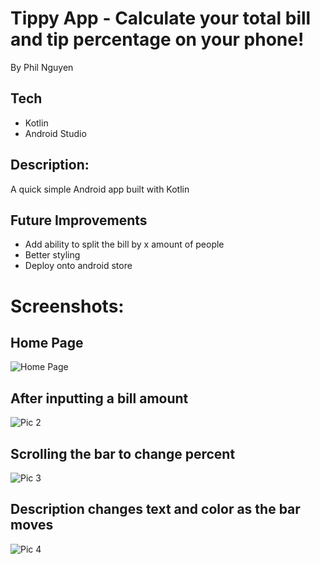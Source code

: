 # Tippy App - Calculate your total bill and tip percentage on your phone!

By Phil Nguyen



## Tech
- Kotlin
- Android Studio


## Description:
A quick simple Android app built with Kotlin

## Future Improvements
- Add ability to split the bill by x amount of people
- Better styling
- Deploy onto android store


# Screenshots:

## Home Page
![Home Page](https://imgur.com/xRXtNJW.png)

## After inputting a bill amount
![Pic 2](https://imgur.com/tlmrQJS.png)

## Scrolling the bar to change percent
![Pic 3](https://imgur.com/VCQ7KvE.png)

## Description changes text and color as the bar moves
![Pic 4](https://imgur.com/EeRMwfj.png)
